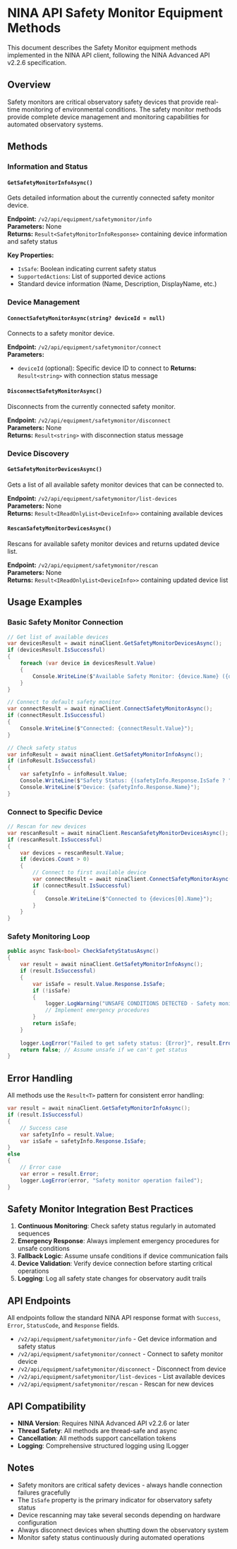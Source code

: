 # NINA API Safety Monitor Equipment Methods

This document describes the Safety Monitor equipment methods implemented in the NINA API client, following the NINA Advanced API v2.2.6 specification.

## Overview

Safety monitors are critical observatory safety devices that provide real-time monitoring of environmental conditions. The safety monitor methods provide complete device management and monitoring capabilities for automated observatory systems.

## Methods

### Information and Status

#### `GetSafetyMonitorInfoAsync()`
Gets detailed information about the currently connected safety monitor device.

**Endpoint:** `/v2/api/equipment/safetymonitor/info`  
**Parameters:** None  
**Returns:** `Result<SafetyMonitorInfoResponse>` containing device information and safety status  

**Key Properties:**
- `IsSafe`: Boolean indicating current safety status
- `SupportedActions`: List of supported device actions
- Standard device information (Name, Description, DisplayName, etc.)

### Device Management

#### `ConnectSafetyMonitorAsync(string? deviceId = null)`
Connects to a safety monitor device.

**Endpoint:** `/v2/api/equipment/safetymonitor/connect`  
**Parameters:**
- `deviceId` (optional): Specific device ID to connect to
**Returns:** `Result<string>` with connection status message

#### `DisconnectSafetyMonitorAsync()`
Disconnects from the currently connected safety monitor.

**Endpoint:** `/v2/api/equipment/safetymonitor/disconnect`  
**Parameters:** None  
**Returns:** `Result<string>` with disconnection status message

### Device Discovery

#### `GetSafetyMonitorDevicesAsync()`
Gets a list of all available safety monitor devices that can be connected to.

**Endpoint:** `/v2/api/equipment/safetymonitor/list-devices`  
**Parameters:** None  
**Returns:** `Result<IReadOnlyList<DeviceInfo>>` containing available devices

#### `RescanSafetyMonitorDevicesAsync()`
Rescans for available safety monitor devices and returns updated device list.

**Endpoint:** `/v2/api/equipment/safetymonitor/rescan`  
**Parameters:** None  
**Returns:** `Result<IReadOnlyList<DeviceInfo>>` containing updated device list

## Usage Examples

### Basic Safety Monitor Connection

```csharp
// Get list of available devices
var devicesResult = await ninaClient.GetSafetyMonitorDevicesAsync();
if (devicesResult.IsSuccessful)
{
    foreach (var device in devicesResult.Value)
    {
        Console.WriteLine($"Available Safety Monitor: {device.Name} ({device.Id})");
    }
}

// Connect to default safety monitor
var connectResult = await ninaClient.ConnectSafetyMonitorAsync();
if (connectResult.IsSuccessful)
{
    Console.WriteLine($"Connected: {connectResult.Value}");
}

// Check safety status
var infoResult = await ninaClient.GetSafetyMonitorInfoAsync();
if (infoResult.IsSuccessful)
{
    var safetyInfo = infoResult.Value;
    Console.WriteLine($"Safety Status: {(safetyInfo.Response.IsSafe ? "SAFE" : "UNSAFE")}");
    Console.WriteLine($"Device: {safetyInfo.Response.Name}");
}
```

### Connect to Specific Device

```csharp
// Rescan for new devices
var rescanResult = await ninaClient.RescanSafetyMonitorDevicesAsync();
if (rescanResult.IsSuccessful)
{
    var devices = rescanResult.Value;
    if (devices.Count > 0)
    {
        // Connect to first available device
        var connectResult = await ninaClient.ConnectSafetyMonitorAsync(devices[0].Id);
        if (connectResult.IsSuccessful)
        {
            Console.WriteLine($"Connected to {devices[0].Name}");
        }
    }
}
```

### Safety Monitoring Loop

```csharp
public async Task<bool> CheckSafetyStatusAsync()
{
    var result = await ninaClient.GetSafetyMonitorInfoAsync();
    if (result.IsSuccessful)
    {
        var isSafe = result.Value.Response.IsSafe;
        if (!isSafe)
        {
            logger.LogWarning("UNSAFE CONDITIONS DETECTED - Safety monitor triggered");
            // Implement emergency procedures
        }
        return isSafe;
    }
    
    logger.LogError("Failed to get safety status: {Error}", result.Error);
    return false; // Assume unsafe if we can't get status
}
```

## Error Handling

All methods use the `Result<T>` pattern for consistent error handling:

```csharp
var result = await ninaClient.GetSafetyMonitorInfoAsync();
if (result.IsSuccessful)
{
    // Success case
    var safetyInfo = result.Value;
    var isSafe = safetyInfo.Response.IsSafe;
}
else
{
    // Error case
    var error = result.Error;
    logger.LogError(error, "Safety monitor operation failed");
}
```

## Safety Monitor Integration Best Practices

1. **Continuous Monitoring**: Check safety status regularly in automated sequences
2. **Emergency Response**: Always implement emergency procedures for unsafe conditions
3. **Fallback Logic**: Assume unsafe conditions if device communication fails
4. **Device Validation**: Verify device connection before starting critical operations
5. **Logging**: Log all safety state changes for observatory audit trails

## API Endpoints

All endpoints follow the standard NINA API response format with `Success`, `Error`, `StatusCode`, and `Response` fields.

- `/v2/api/equipment/safetymonitor/info` - Get device information and safety status
- `/v2/api/equipment/safetymonitor/connect` - Connect to safety monitor device
- `/v2/api/equipment/safetymonitor/disconnect` - Disconnect from device  
- `/v2/api/equipment/safetymonitor/list-devices` - List available devices
- `/v2/api/equipment/safetymonitor/rescan` - Rescan for new devices

## API Compatibility

- **NINA Version**: Requires NINA Advanced API v2.2.6 or later
- **Thread Safety**: All methods are thread-safe and async
- **Cancellation**: All methods support cancellation tokens
- **Logging**: Comprehensive structured logging using ILogger<T>

## Notes

- Safety monitors are critical safety devices - always handle connection failures gracefully
- The `IsSafe` property is the primary indicator for observatory safety status
- Device rescanning may take several seconds depending on hardware configuration
- Always disconnect devices when shutting down the observatory system
- Monitor safety status continuously during automated operations
